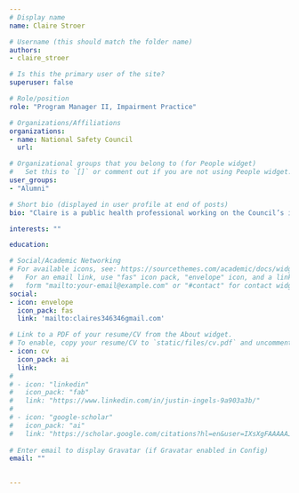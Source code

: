 ```yaml
---
# Display name
name: Claire Stroer

# Username (this should match the folder name)
authors:
- claire_stroer

# Is this the primary user of the site?
superuser: false

# Role/position
role: "Program Manager II, Impairment Practice"

# Organizations/Affiliations
organizations:
- name: National Safety Council
  url: 

# Organizational groups that you belong to (for People widget)
#   Set this to `[]` or comment out if you are not using People widget.  
user_groups:
- "Alumni"

# Short bio (displayed in user profile at end of posts)
bio: "Claire is a public health professional working on the Council’s impairment initiatives. Claire is responsible for planning, implementing and evaluating the council’s impairment initiatives, such as addressing workplace substance misuse and fatigue. This entails researching relevant topics and providing analysis for technical reports and initiatives to strategize and build future programs"

interests: ""

education:

# Social/Academic Networking
# For available icons, see: https://sourcethemes.com/academic/docs/widgets/#icons
#   For an email link, use "fas" icon pack, "envelope" icon, and a link in the
#   form "mailto:your-email@example.com" or "#contact" for contact widget.
social:
- icon: envelope
  icon_pack: fas
  link: 'mailto:claires346346gmail.com'

# Link to a PDF of your resume/CV from the About widget.
# To enable, copy your resume/CV to `static/files/cv.pdf` and uncomment the lines below.  
- icon: cv
  icon_pack: ai
  link:
# 
# - icon: "linkedin"
#   icon_pack: "fab"
#   link: "https://www.linkedin.com/in/justin-ingels-9a903a3b/"
# 
# - icon: "google-scholar"
#   icon_pack: "ai"
#   link: "https://scholar.google.com/citations?hl=en&user=IXsXgFAAAAAJ&view_op=list_works&sortby=pubdate"
  
# Enter email to display Gravatar (if Gravatar enabled in Config)
email: ""
  

---
```



